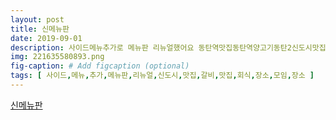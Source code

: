 ```yaml
---
layout: post
title: 신메뉴판
date: 2019-09-01
description: 사이드메뉴추가로 메뉴판 리뉴얼했어요 동탄역맛집동탄역양고기동탄2신도시맛집동탄양갈비맛집동탄역회식장소동탄역모임장소
img: 221635580893.png
fig-caption: # Add figcaption (optional)
tags: [ 사이드,메뉴,추가,메뉴판,리뉴얼,신도시,맛집,갈비,맛집,회식,장소,모임,장소 ]
---
```

[신메뉴판](https://blog.naver.com/htkim_71?Redirect=Log&logNo=221635580893)